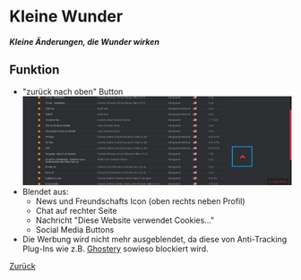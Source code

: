 # Kleine Wunder
##### Kleine Änderungen, die Wunder wirken
## Funktion
+ "zurück nach oben" Button
![Bild](../screenshots/Back-to-Top.png)
+ Blendet aus:
  + News und Freundschafts Icon (oben rechts neben Profil)
  + Chat auf rechter Seite
  + Nachricht "Diese Website verwendet Cookies..."
  + Social Media Buttons
+ Die Werbung wird nicht mehr ausgeblendet, da diese von Anti-Tracking Plug-Ins wie z.B. [Ghostery](https://www.ghostery.com/de/) sowieso blockiert wird.

[Zurück](../)

